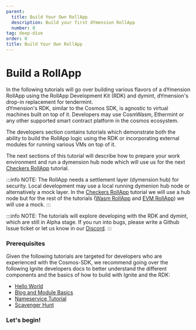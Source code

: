 ```yaml
---
parent:
  title: Build Your Own RollApp
  description: Build your first dYmension RollApp
  number: 0
tag: deep-dive
order: 0
title: Build Your Own RollApp
---
```


# Build a RollApp

In the following tutorials will go over building various flavors of a dYmension RollApp using the RollApp Development Kit (RDK) and dymint, dYmension's drop-in replacement for tendermint.<br/> 
dYmension's RDK, similar to the Cosmos SDK, is agnostic to virtual machines built on top of it. Developers may use CosmWasm, Ethermint or any other supported smart contract platform in the cosmos ecosystem.<br/>

The developers section contains tutorials which demonstrate both the ability to build the RollApp logic using the RDK or incorporating external modules for running various VMs on top of it.

The next sections of this tutorial will describe how to prepare your work environment and run a dymension hub node which will use us for the next [Checkers RollApp](../checkers-rollapp/scaffold-rollapp) tutorial.

:::info NOTE:
The RollApp needs a settlement layer (dymension hub) for security.
Local development may use a local running dymenion hub node or alternatively a mock layer.
In the [Checkers RollApp](../checkers-rollapp/index) tutorial we will use a hub node but for the rest of the tutorials ([Wasm RollApp](../cosmwasm-rollapp/index) and [EVM RollApp](../evm-rollapp/intro))
we will use a mock.
:::

:::info NOTE:
The tutorials will explore developing with the RDK and dymint, which are still in Alpha stage. If you run into bugs, please write a Github Issue ticket or let us know in our [Discord](http://discord.gg/dymension).
:::

### Prerequisites

Given the following tutorials are targeted for developers who are experienced with the Cosmos-SDK, we recommend going over the following Ignite developers docs to better understand the different components and the basics of how to build with Ignite and the RDK:

- [Hello World](https://docs.ignite.com/guide/hello)
- [Blog and Module Basics](https://docs.ignite.com/guide/blog)
- [Nameservice Tutorial](https://docs.ignite.com/guide/nameservice)
- [Scavenger Hunt](https://docs.ignite.com/guide/scavenge)

### Let's begin!
